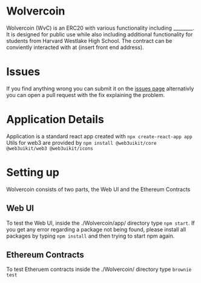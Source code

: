 # Wolvercoin

Wolvercoin (WvC) is an ERC20 with various functionality including ________. It is designed for public use while also including additional functionality for students from Harvard Westlake High School. The contract can be conviently interacted with at (insert front end address).

# Issues
If you find anything wrong you can submit it on the [issues page](https://github.com/HarvardWestlake/Wolvercoin/issues) alternativly you can open a pull request with the fix explaining the problem.

# Application Details
Application is a standard react app created with `npx create-react-app app`
Utils for web3 are provided by `npm install @web3uikit/core @web3uikit/web3 @web3uikit/icons`


# Setting up
Wolvercoin consists of two parts, the Web UI and the Ethereum Contracts

## Web UI
To test the Web UI, inside the ./Wolvercoin/app/ directory type `npm start`.  If you get any error regarding a package not being found, please install all packages by typing `npm install` and then trying to start npm again.

## Ethereum Contracts
To test Etheruem contracts inside the ./Wolvercoin/ directory type `brownie test`
